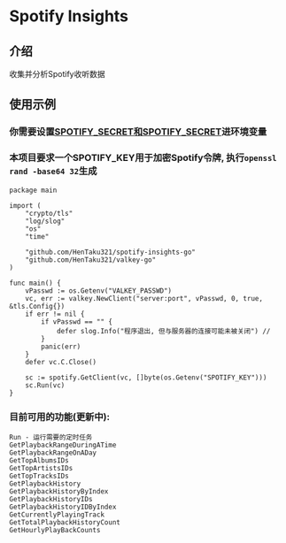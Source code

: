 # Spotify Insights

## 介绍
收集并分析Spotify收听数据

## 使用示例
### 你需要设置[SPOTIFY_SECRET和SPOTIFY_SECRET](https://github.com/zmb3/spotify)进环境变量
### 本项目要求一个SPOTIFY_KEY用于加密Spotify令牌, 执行```openssl rand -base64 32```生成
```
package main

import (
	"crypto/tls"
	"log/slog"
	"os"
	"time"

	"github.com/HenTaku321/spotify-insights-go"
	"github.com/HenTaku321/valkey-go"
)

func main() {
	vPasswd := os.Getenv("VALKEY_PASSWD")
	vc, err := valkey.NewClient("server:port", vPasswd, 0, true, &tls.Config{})
	if err != nil {
		if vPasswd == "" {
			defer slog.Info("程序退出, 但与服务器的连接可能未被关闭") // 
		}
		panic(err)
	}
	defer vc.C.Close()

	sc := spotify.GetClient(vc, []byte(os.Getenv("SPOTIFY_KEY")))
	sc.Run(vc)
}

```
### 目前可用的功能(更新中):
```
Run - 运行需要的定时任务
GetPlaybackRangeDuringATime
GetPlaybackRangeOnADay
GetTopAlbumsIDs
GetTopArtistsIDs
GetTopTracksIDs
GetPlaybackHistory
GetPlaybackHistoryByIndex
GetPlaybackHistoryIDs
GetPlaybackHistoryIDByIndex
GetCurrentlyPlayingTrack
GetTotalPlaybackHistoryCount
GetHourlyPlayBackCounts
```
